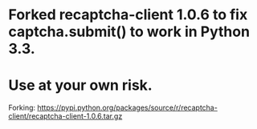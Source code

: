 Forked recaptcha-client 1.0.6 to fix captcha.submit() to work in Python 3.3.
===
Use at your own risk.
===
Forking: https://pypi.python.org/packages/source/r/recaptcha-client/recaptcha-client-1.0.6.tar.gz
